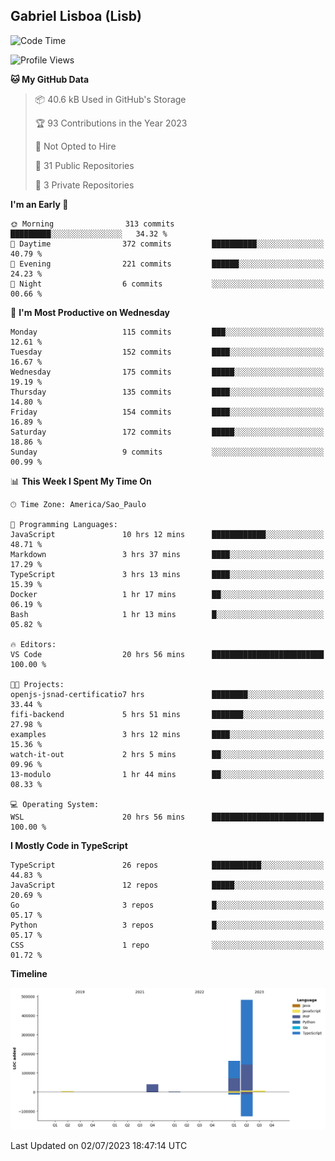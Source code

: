 ## Gabriel Lisboa (Lisb)

<!--START_SECTION:waka-->
![Code Time](http://img.shields.io/badge/Code%20Time-61%20hrs%2031%20mins-blue)

![Profile Views](http://img.shields.io/badge/Profile%20Views-6-blue)

**🐱 My GitHub Data** 

> 📦 40.6 kB Used in GitHub's Storage 
 > 
> 🏆 93 Contributions in the Year 2023
 > 
> 🚫 Not Opted to Hire
 > 
> 📜 31 Public Repositories 
 > 
> 🔑 3 Private Repositories 
 > 
**I'm an Early 🐤** 

```text
🌞 Morning                313 commits         █████████░░░░░░░░░░░░░░░░   34.32 % 
🌆 Daytime                372 commits         ██████████░░░░░░░░░░░░░░░   40.79 % 
🌃 Evening                221 commits         ██████░░░░░░░░░░░░░░░░░░░   24.23 % 
🌙 Night                  6 commits           ░░░░░░░░░░░░░░░░░░░░░░░░░   00.66 % 
```
📅 **I'm Most Productive on Wednesday** 

```text
Monday                   115 commits         ███░░░░░░░░░░░░░░░░░░░░░░   12.61 % 
Tuesday                  152 commits         ████░░░░░░░░░░░░░░░░░░░░░   16.67 % 
Wednesday                175 commits         █████░░░░░░░░░░░░░░░░░░░░   19.19 % 
Thursday                 135 commits         ████░░░░░░░░░░░░░░░░░░░░░   14.80 % 
Friday                   154 commits         ████░░░░░░░░░░░░░░░░░░░░░   16.89 % 
Saturday                 172 commits         █████░░░░░░░░░░░░░░░░░░░░   18.86 % 
Sunday                   9 commits           ░░░░░░░░░░░░░░░░░░░░░░░░░   00.99 % 
```


📊 **This Week I Spent My Time On** 

```text
🕑︎ Time Zone: America/Sao_Paulo

💬 Programming Languages: 
JavaScript               10 hrs 12 mins      ████████████░░░░░░░░░░░░░   48.71 % 
Markdown                 3 hrs 37 mins       ████░░░░░░░░░░░░░░░░░░░░░   17.29 % 
TypeScript               3 hrs 13 mins       ████░░░░░░░░░░░░░░░░░░░░░   15.39 % 
Docker                   1 hr 17 mins        ██░░░░░░░░░░░░░░░░░░░░░░░   06.19 % 
Bash                     1 hr 13 mins        █░░░░░░░░░░░░░░░░░░░░░░░░   05.82 % 

🔥 Editors: 
VS Code                  20 hrs 56 mins      █████████████████████████   100.00 % 

🐱‍💻 Projects: 
openjs-jsnad-certificatio7 hrs               ████████░░░░░░░░░░░░░░░░░   33.44 % 
fifi-backend             5 hrs 51 mins       ███████░░░░░░░░░░░░░░░░░░   27.98 % 
examples                 3 hrs 12 mins       ████░░░░░░░░░░░░░░░░░░░░░   15.36 % 
watch-it-out             2 hrs 5 mins        ██░░░░░░░░░░░░░░░░░░░░░░░   09.96 % 
13-modulo                1 hr 44 mins        ██░░░░░░░░░░░░░░░░░░░░░░░   08.33 % 

💻 Operating System: 
WSL                      20 hrs 56 mins      █████████████████████████   100.00 % 
```

**I Mostly Code in TypeScript** 

```text
TypeScript               26 repos            ███████████░░░░░░░░░░░░░░   44.83 % 
JavaScript               12 repos            █████░░░░░░░░░░░░░░░░░░░░   20.69 % 
Go                       3 repos             █░░░░░░░░░░░░░░░░░░░░░░░░   05.17 % 
Python                   3 repos             █░░░░░░░░░░░░░░░░░░░░░░░░   05.17 % 
CSS                      1 repo              ░░░░░░░░░░░░░░░░░░░░░░░░░   01.72 % 
```



**Timeline**

![Lines of Code chart](https://raw.githubusercontent.com/tenlisboa/tenlisboa/main/assets/bar_graph.png)


 Last Updated on 02/07/2023 18:47:14 UTC
<!--END_SECTION:waka-->
